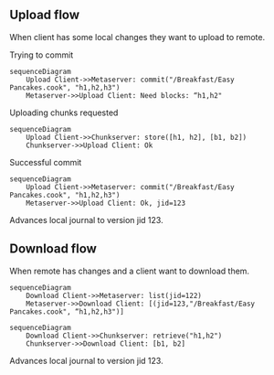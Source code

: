 
## Upload flow

When client has some local changes they want to upload to remote.

Trying to commit

```mermaid
sequenceDiagram
    Upload Client->>Metaserver: commit("/Breakfast/Easy Pancakes.cook", "h1,h2,h3")
    Metaserver->>Upload Client: Need blocks: “h1,h2"
```

Uploading chunks requested

```mermaid
sequenceDiagram
    Upload Client->>Chunkserver: store([h1, h2], [b1, b2])
    Chunkserver->>Upload Client: Ok
```

Successful commit

```mermaid
sequenceDiagram
    Upload Client->>Metaserver: commit("/Breakfast/Easy Pancakes.cook", "h1,h2,h3")
    Metaserver->>Upload Client: Ok, jid=123
```

Advances local journal to version jid 123.

## Download flow

When remote has changes and a client want to download them.

```mermaid
sequenceDiagram
    Download Client->>Metaserver: list(jid=122)
    Metaserver->>Download Client: [(jid=123,"/Breakfast/Easy Pancakes.cook", “h1,h2,h3")]
```

```mermaid
sequenceDiagram
    Download Client->>Chunkserver: retrieve("h1,h2")
    Chunkserver->>Download Client: [b1, b2]
```

Advances local journal to version jid 123.
